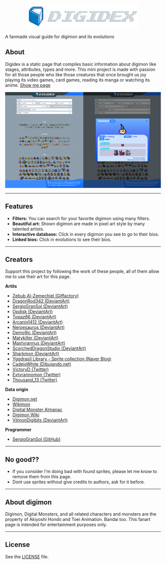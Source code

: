 <p align="center">
  <a href="https://github.com/SergioGranSol/digidex">
    <img src="resources/img/name.png">
  </a>
</p>

A fanmade visual guide for digimon and its evolutions

## About

Digidex is a static page that compiles basic information about digimon like stages, attributes, types and more. This mini project is made with passion for all those people who like those creatures that once brought us joy playing its video games, card games, reading its manga or watching its anime. <a href="https://sergiogransol.github.io/digidex/" target="_blank">Show me page</a>

<a href="https://sergiogransol.github.io/digidex/" target="_blank">
  <img src="resources/img/preview.png">
</a>

<hr>

## Features

- **Filters:** You can search for your favorite digimon using many filters.
- **Beautiful art:** Shown digimon are made in pixel art style by many talented artists.
- **Interactive database:** Click in every digimon you see to go to their bios.
- **Linked bios:** Click in evolutions to see their bios.

<hr>

## Creators

Support this project by following the work of these people, all of them allow me to use their art for this page.

**Artits**
<ul>
  <li><a target="_blank" href="http://giffactory.joeyteel.com/tiny/index.html">Zebub Al-Zemechiel (Giffactory)</a></li>
  <li><a target="_blank" href="https://www.deviantart.com/dragonrod342">DragonRod342 (DeviantArt)</a></li>
  <li><a target="_blank" href="https://www.deviantart.com/sergiogransol">SergioGranSol (DeviantArt)</a></li>
  <li><a target="_blank" href="https://www.deviantart.com/opdisk">Opdisk (DeviantArt)</a></li>
  <li><a target="_blank" href="https://www.deviantart.com/topaz66">Topaz66 (DeviantArt)</a></li>
  <li><a target="_blank" href="https://www.deviantart.com/arcanin1412">Arcanin1412 (DeviantArt)</a></li>
  <li><a target="_blank" href="https://www.deviantart.com/neroesaurus">Neroesaurus (DeviantArt)</a></li>
  <li><a target="_blank" href="https://www.deviantart.com/demo9ic">Demo9ic (DeviantArt)</a></li>
  <li><a target="_blank" href="https://www.deviantart.com/matykiller">Matykiller (DeviantArt)</a></li>
  <li><a target="_blank" href="https://www.deviantart.com/maxtyrannus">Maxtyrannus (DeviantArt)</a></li>
  <li><a target="_blank" href="https://www.deviantart.com/scorcheddragonstudio">ScorchedDragonStudio (DeviantArt)</a></li>
  <li><a target="_blank" href="https://www.deviantart.com/sharkmon">Sharkmon (DeviantArt)</a></li>
  <li><a target="_blank" href="https://blog.naver.com/tmfrl3316">Yggdrasil Library - Sprite collection (Naver Blog)</a></li>
  <li><a target="_blank" href="https://dibujando.net/cadejowhite/galeria">CadejoWhite (Dibujando.net) </a></li>
  <li><a target="_blank" href="https://twitter.com/_VictoryD_">VictoryD (Twitter)</a></li>
  <li><a target="_blank" href="https://twitter.com/extyrannomon">Extyrannomon (Twitter)</a></li>
  <li><a target="_blank" href="https://twitter.com/thousand_13">Thousand_13 (Twitter)</a></li>
</ul>

**Data origin**

- <a target="_blank" href="https://digimon.net/reference/">Digimon.net</a>
- <a target="_blank" href="https://wikimon.net">Wikimon</a>
- <a target="_blank" href="http://www.dma.wtw-x.net/">Digital Monster Almanac</a>
- <a target="_blank" href="https://digimon.fandom.com/wiki/Digimon_Wiki">Digimon Wiki</a>
- <a target="_blank" href="https://www.deviantart.com/vilmondigibits">VilmonDigibits (DeviantArt)</a>

**Pragrammer**

- <a target="_blank" href="https://github.com/SergioGranSol">SergioGranSol (GitHub)</a>

<hr>

## No good??

- If you consider I'm doing bad with found sprites, please let me know to remove them from this page.
- Dont use sprites without give credits to authors, ask for it before.

<hr>

## About digimon

Digimon, Digital Monsters, and all related characters and monsters are the property of Akiyoshi Hondo and Toei Animation. Bandai too. This fanart page is intended for entertainment purposes only.

<hr>

## License

See the [LICENSE](https://github.com/SergioGranSol/digidex/blob/master/LICENSE) file.
